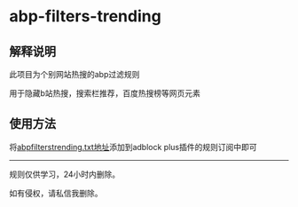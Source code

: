 # abp-filters-trending

## 解释说明

此项目为个别网站热搜的abp过滤规则

用于隐藏b站热搜，搜索栏推荐，百度热搜榜等网页元素

## 使用方法

将[abpfilterstrending.txt地址](https://github.com/CAiNSEMBRACE/abp-filters-trending/raw/main/abpfilterstrending.txt)添加到adblock plus插件的规则订阅中即可

---

规则仅供学习，24小时内删除。

如有侵权，请私信我删除。
